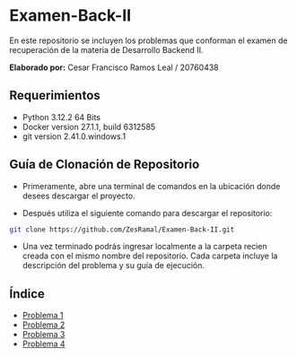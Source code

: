 # Examen-Back-II

En este repositorio se incluyen los problemas que conforman el examen de recuperación de la materia de Desarrollo Backend II.

**Elaborado por:** Cesar Francisco Ramos Leal / 20760438

## Requerimientos

- Python 3.12.2 64 Bits
- Docker version 27.1.1, build 6312585
- git version 2.41.0.windows.1

## Guía de Clonación de Repositorio

- Primeramente, abre una terminal de comandos en la ubicación donde desees descargar el proyecto.

- Después utiliza el siguiente comando para descargar el repositorio:

```bash
git clone https://github.com/ZesRamal/Examen-Back-II.git
```

- Una vez terminado podrás ingresar localmente a la carpeta recien creada con el mismo nombre del repositorio. Cada carpeta incluye la descripción del problema y su guía de ejecución.

## Índice

- [Problema 1](Problema1/)
- [Problema 2](Problema2/)
- [Problema 3](Problema3/)
- [Problema 4](Problema4/)
